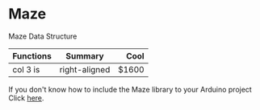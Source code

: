 # Maze
Maze Data Structure

| Functions     | Summary       | Cool  |
| ------------- |:-------------:| -----:|
| col 3 is      | right-aligned | $1600 |





If you don't know how to include the Maze library to your Arduino project Click [here](https://www.arduino.cc/en/guide/libraries#toc4).  

